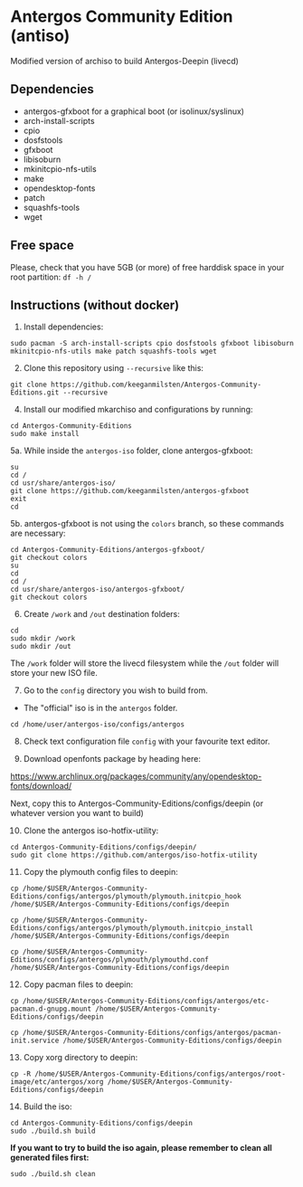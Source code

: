 # Antergos Community Edition (antiso)
Modified version of archiso to build Antergos-Deepin (livecd)

## Dependencies
- antergos-gfxboot for a graphical boot (or isolinux/syslinux)
- arch-install-scripts
- cpio
- dosfstools
- gfxboot
- libisoburn
- mkinitcpio-nfs-utils
- make
- opendesktop-fonts
- patch
- squashfs-tools
- wget

## Free space

Please, check that you have 5GB (or more) of free harddisk space in your root partition:
`df -h /`

## Instructions (without docker) 

1. Install dependencies:
```
sudo pacman -S arch-install-scripts cpio dosfstools gfxboot libisoburn mkinitcpio-nfs-utils make patch squashfs-tools wget
```
2. Clone this repository using `--recursive` like this:
```
git clone https://github.com/keeganmilsten/Antergos-Community-Editions.git --recursive
```

4. Install our modified mkarchiso and configurations by running:
```
cd Antergos-Community-Editions
sudo make install
```

5a. While inside the `antergos-iso` folder, clone antergos-gfxboot:
```
su
cd /
cd usr/share/antergos-iso/
git clone https://github.com/keeganmilsten/antergos-gfxboot
exit
cd
```
5b. antergos-gfxboot is not using the `colors` branch, so these commands are necessary:
```
cd Antergos-Community-Editions/antergos-gfxboot/
git checkout colors 
su
cd
cd /
cd usr/share/antergos-iso/antergos-gfxboot/
git checkout colors
```

6. Create `/work` and `/out` destination folders:
```
cd
sudo mkdir /work
sudo mkdir /out
```

The `/work` folder will store the livecd filesystem while the `/out` folder will store your new ISO file.

7. Go to the `config` directory you wish to build from.
- The "official" iso is in the `antergos` folder.
```
cd /home/user/antergos-iso/configs/antergos
```

8. Check text configuration file `config` with your favourite text editor.

9. Download openfonts package by heading here:

https://www.archlinux.org/packages/community/any/opendesktop-fonts/download/ 

Next, copy this to Antergos-Community-Editions/configs/deepin (or whatever version you want to build)

10. Clone the antergos iso-hotfix-utility:
```
cd Antergos-Community-Editions/configs/deepin/
sudo git clone https://github.com/antergos/iso-hotfix-utility
```

11. Copy the plymouth config files to deepin:
```
cp /home/$USER/Antergos-Community-Editions/configs/antergos/plymouth/plymouth.initcpio_hook /home/$USER/Antergos-Community-Editions/configs/deepin

cp /home/$USER/Antergos-Community-Editions/configs/antergos/plymouth/plymouth.initcpio_install /home/$USER/Antergos-Community-Editions/configs/deepin

cp /home/$USER/Antergos-Community-Editions/configs/antergos/plymouth/plymouthd.conf /home/$USER/Antergos-Community-Editions/configs/deepin
```

12. Copy pacman files to deepin:
```
cp /home/$USER/Antergos-Community-Editions/configs/antergos/etc-pacman.d-gnupg.mount /home/$USER/Antergos-Community-Editions/configs/deepin

cp /home/$USER/Antergos-Community-Editions/configs/antergos/pacman-init.service /home/$USER/Antergos-Community-Editions/configs/deepin
```

13. Copy xorg directory to deepin:
```
cp -R /home/$USER/Antergos-Community-Editions/configs/antergos/root-image/etc/antergos/xorg /home/$USER/Antergos-Community-Editions/configs/deepin
```

14. Build the iso:
```
cd Antergos-Community-Editions/configs/deepin
sudo ./build.sh build
```

 **If you want to try to build the iso again, please remember to clean all generated files first:** 
 ```
 sudo ./build.sh clean
 ```
